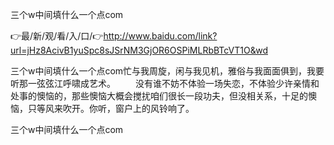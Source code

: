 三个w中间填什么一个点com

👉最/新/观/看/入/口/👉http://www.baidu.com/link?url=jHz8AcivB1yuSpc8sJSrNM3GjOR6OSPiMLRbBTcVT1O&wd

三个w中间填什么一个点com忙与我周旋，闲与我见机，雅俗与我面面俱到，我要听那一弦弦江呼啸成艺术。
　　没有谁不妨不体验一场失恋，不体验少许亲情和处事的懊恼的，那些懊恼大概会搅扰咱们很长一段功夫，但没相关系，十足的懊恼，只等风来吹开。你听，窗户上的风铃响了。


三个w中间填什么一个点com
